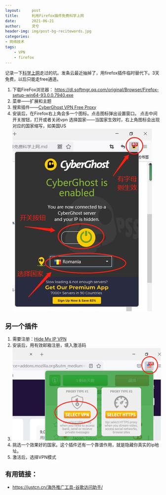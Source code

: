 ```yaml
---
layout:     post
title:      利用Firefox插件免费科学上网
date:       2021-06-21
author:     灵兮
header-img: img/post-bg-recitewords.jpg
categories: 
- 网络技术
tags:
    - VPN
    - firefox
---
```


记录一下[科学上网](/%e6%b5%b7%e5%a4%96%e6%8e%a8%e5%b9%bf%e5%b7%a5%e5%85%b7-%e8%b0%b7%e6%ad%8c%e8%ae%bf%e9%97%ae%e5%8a%a9%e6%89%8b/)走过的坑。发条云最近抽掉了，用firefox插件临时替代下。3天免费，以后只能走free通道。


1. 下载FireFox浏览器： https://dl.softmgr.qq.com/original/Browser/Firefox-setup-win64-93.0.0.7940.exe
2. 菜单——扩展和主题
3. 搜索插件——[CyberGhost VPN Free Proxy](https://addons.mozilla.org/zh-CN/firefox/addon/cyberghost-vpn-free-proxy/?utm_source=addons.mozilla.org&utm_medium=referral&utm_content=search)
4. 安装后，在Firefox右上角会多一个图标。点击图标弹出设置窗口。
   点击中间开关按钮，打开或者关闭vpn
   选择国家——当国家生效时，右上角图标会出现对应的国家缩写，如美国US
   ![](/wp-content/uploads/2021/vpn-firefox.jpg)
   

## 另一个插件
1. 需要注册：[Hide My IP VPN](https://addons.mozilla.org/zh-CN/firefox/addon/hide-my-ip-vpn/?utm_source=addons.mozilla.org&utm_medium=referral&utm_content=search)
2. 安装后，用有效邮箱注册，填入激活码
3. ![](/wp-content/uploads/2021/firefox%20vpn%E6%8F%92%E4%BB%B6.png)
4. 挑选一个效果好的国家。这个插件还有一个靠谱作用，就是隐藏你真实的ip地址。
5. 激活后，选择VPN模式

## 有用链接：

* https://justcn.cn/海外推广工具-谷歌访问助手/



